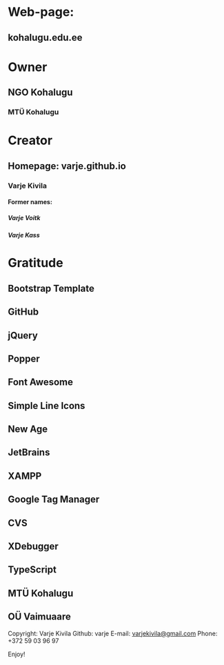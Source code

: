 # Web-page: 
## kohalugu.edu.ee

# Owner
## NGO Kohalugu
### MTÜ Kohalugu

# Creator
## Homepage: varje.github.io
### Varje Kivila 
#### Former names:
##### Varje Voitk
##### Varje Kass

# Gratitude
## Bootstrap Template
## GitHub
## jQuery
## Popper
## Font Awesome
## Simple Line Icons
## New Age
## JetBrains
## XAMPP
## Google Tag Manager
## CVS
## XDebugger
## TypeScript
## MTÜ Kohalugu
## OÜ Vaimuaare

Copyright: Varje Kivila
Github: varje
E-mail: varjekivila@gmail.com
Phone: +372 59 03 96 97

Enjoy!
